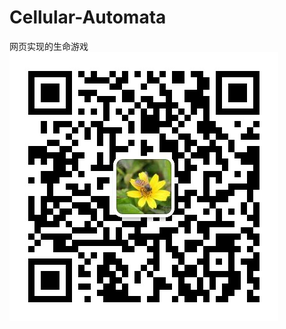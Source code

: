# Cellular-Automata
网页实现的生命游戏
![image](https://github.com/lgl-fengwang/Material-library/raw/master/businessCard.jpg)

